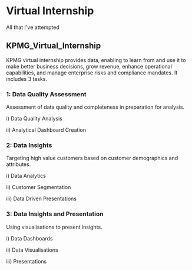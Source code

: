 # Virtual Internship
 All that I've attempted

 ## KPMG_Virtual_Internship
KPMG virtual internship provides data, enabling to learn from and use it to make better business decisions, grow revenue, enhance operational capabilities, and manage enterprise risks and compliance mandates. It includes 3 tasks.

### 1: Data Quality Assessment
Assessment of data quality and completeness in preparation for analysis.

i) Data Quality Analysis 

ii) Analytical Dashboard Creation

### 2: Data Insights
Targeting high value customers based on customer demographics and attributes.

i) Data Analytics 

ii) Customer Segmentation 

iii) Data Driven Presentations

### 3: Data Insights and Presentation
Using visualisations to present insights.

i) Data Dashboards

ii) Data Visualisations 

iii) Presentations
